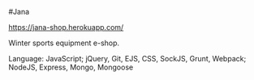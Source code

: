 #Jana

https://jana-shop.herokuapp.com/

Winter sports equipment e-shop.

Language: JavaScript;
jQuery, Git, EJS, CSS, SockJS, Grunt, Webpack;
NodeJS, Express, Mongo, Mongoose